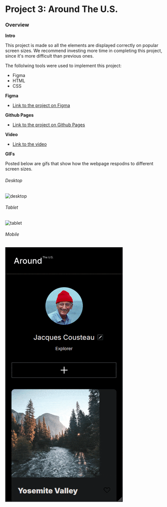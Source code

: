 # Project 3: Around The U.S.

### Overview  


  
**Intro**
  
This project is made so all the elements are displayed correctly on popular screen sizes. We recommend investing more time in completing this project, since it's more difficult than previous ones.  

The follolwing tools were used to implement this project:

* Figma
* HTML  
* CSS  

**Figma**  
  
* [Link to the project on Figma](https://www.figma.com/file/ii4xxsJ0ghevUOcssTlHZv/Sprint-3%3A-Around-the-US?node-id=0%3A1)  

**Github Pages**  

* [Link to the project on Github Pages](https://untraceabledev.github.io/se_project_aroundtheus/)  


**Video**  

* [Link to the video](https://drive.google.com/file/d/1F7FS1IZI8RbMeCPu58nbXvV77klC4p-V/view?usp=drive_link)  


**GIFs**  

Posted below are gifs that show how the webpage respodns to different screen sizes.

###### Desktop

![desktop](./images/gifs/desktop.gif)

###### Tablet

![tablet](./images/gifs/tablet.gif)

###### Mobile

![mobile](./images/gifs/mobile.gif)